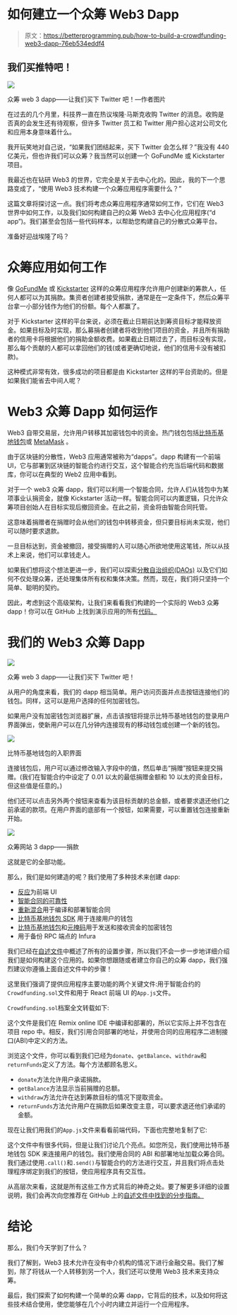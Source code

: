 # 如何建立一个众筹 Web3 Dapp

> 原文：<https://betterprogramming.pub/how-to-build-a-crowdfunding-web3-dapp-76eb534eddf4>

## 我们买推特吧！

![](img/b0071d425eb0e75f1d74cbe9cb429ca7.png)

众筹 web 3 dapp——让我们买下 Twitter 吧！—作者图片

在过去的几个月里，科技界一直在热议埃隆·马斯克收购 Twitter 的消息。收购是否真的会发生还有待观察，但许多 Twitter 员工和 Twitter 用户担心这对公司文化和应用本身意味着什么。

我开玩笑地对自己说，“如果我们团结起来，买下 Twitter 会怎么样？”我没有 440 亿美元，但也许我们可以众筹？我当然可以创建一个 GoFundMe 或 Kickstarter 项目。

我最近也在钻研 Web3 的世界，它完全是关于去中心化的。因此，我的下一个思路变成了，“使用 Web3 技术构建一个众筹应用程序需要什么？”

这篇文章将探讨这一点。我们将考虑众筹应用程序通常如何工作，它们在 Web3 世界中如何工作，以及我们如何构建自己的众筹 Web3 去中心化应用程序(“d app”)。我们甚至会包括一些代码样本，以帮助您构建自己的分散式众筹平台。

准备好迎战埃隆了吗？

# 众筹应用如何工作

像 [GoFundMe](https://www.gofundme.com/) 或 [Kickstarter](https://www.kickstarter.com/) 这样的众筹应用程序允许用户创建新的筹款人，任何人都可以为其捐款。集资者创建者接受捐款，通常是在一定条件下，然后众筹平台拿一小部分钱作为他们的份额。每个人都赢了。

对于 Kickstarter 这样的平台来说，必须在截止日期前达到筹资目标才能释放资金。如果目标及时实现，那么募捐者创建者将收到他们项目的资金，并且所有捐助者的信用卡将根据他们的捐助金额收费。如果截止日期过去了，而目标没有实现，那么每个贡献的人都可以拿回他们的钱(或者更确切地说，他们的信用卡没有被扣款)。

这种模式非常有效，很多成功的项目都是由 Kickstarter 这样的平台资助的。但是如果我们能省去中间人呢？

# Web3 众筹 Dapp 如何运作

Web3 自带交易层，允许用户转移其加密钱包中的资金。热门钱包包括[比特币基地钱包](https://www.coinbase.com/wallet)或 [MetaMask](https://metamask.io/) 。

由于区块链的分散性，Web3 应用通常被称为“dapps”。dapp 构建有一个前端 UI，它与部署到区块链的智能合约进行交互，这个智能合约充当后端代码和数据库，你可以在典型的 Web2 应用中看到。

对于一个 web3 众筹 dapp，我们可以利用一个智能合同，允许人们从钱包中为某项事业认捐资金，就像 Kickstarter 活动一样。智能合同可以内置逻辑，只允许众筹项目创始人在目标实现后撤回资金。在此之前，资金将由智能合同托管。

这意味着捐赠者在捐赠时会从他们的钱包中转移资金，但只要目标尚未实现，他们可以随时要求退款。

一旦目标达到，资金被撤回，接受捐赠的人可以随心所欲地使用这笔钱，所以从技术上来说，他们可以拿钱走人。

如果我们想将这个想法更进一步，我们可以探索[分散自治组织(DAOs)](https://ethereum.org/en/dao/) 以及它们如何不仅处理众筹，还处理集体所有权和集体决策。然而，现在，我们将只坚持一个简单、聪明的契约。

因此，考虑到这个高级架构，让我们来看看我们构建的一个实际的 Web3 众筹 dapp！你可以在 GitHub 上找到演示应用的所有[代码。](https://github.com/thawkin3/coinbase-crowdfunding-app)

# 我们的 Web3 众筹 Dapp

![](img/738712b47c7edc12803643bc96a4b8b6.png)

众筹 web 3 dapp——让我们买下 Twitter 吧！

从用户的角度来看，我们的 dapp 相当简单。用户访问页面并点击按钮连接他们的钱包。同样，这可以是用户选择的任何加密钱包。

如果用户没有加密钱包浏览器扩展，点击该按钮将提示比特币基地钱包的登录用户界面弹出，使新用户可以在几分钟内连接现有的移动钱包或创建一个新的钱包。

![](img/a91a5d22f3535026422f5474182e7112.png)

比特币基地钱包的入职界面

连接钱包后，用户可以通过修改输入字段中的值，然后单击“捐赠”按钮来提交捐赠。(我们在智能合约中设定了 0.01 以太的最低捐赠金额和 10 以太的资金目标，但这些值是任意的。)

他们还可以点击另外两个按钮来查看为该目标贡献的总金额，或者要求退还他们之前承诺的款项。在用户界面的底部有一个按钮，如果需要，可以重置钱包连接重新开始。

![](img/bfdd5bc2d8082e9642cfa8cb6cd6d0c0.png)

众筹网站 3 dapp——捐款

这就是它的全部功能。

那么，我们是如何建造的呢？我们使用了多种技术来创建 dapp:

*   [反应](https://reactjs.org/)为前端 UI
*   [智能合同的可靠性](https://soliditylang.org/)
*   [重新混合](https://remix-project.org/)用于编译和部署智能合同
*   [比特币基地钱包 SDK](https://docs.cloud.coinbase.com/wallet-sdk/docs) 用于连接用户的钱包
*   [比特币基地钱包](https://www.coinbase.com/wallet)和[元掩码](https://metamask.io/)用于发送和接收资金的加密钱包
*   用于备份 RPC 端点的 Infura

我们已经在[自述文件](https://github.com/thawkin3/coinbase-crowdfunding-app#readme)中概述了所有的设置步骤，所以我们不会一步一步地详细介绍我们是如何构建这个应用的。如果你想跟随或者建立你自己的众筹 dapp，我们强烈建议你遵循上面自述文件中的步骤！

这里我们强调了提供应用程序主要功能的两个关键文件:用于智能合约的`Crowdfunding.sol`文件和用于 React 前端 UI 的`App.js`文件。

`Crowdfunding.sol`档案全文转载如下:

这个文件是我们在 Remix online IDE 中编译和部署的，所以它实际上并不包含在项目 repo 中。相反，我们引用合同部署的地址，并使用合同的应用程序二进制接口(ABI)中定义的方法。

浏览这个文件，你可以看到我们已经为`donate`、`getBalance`、`withdraw`和`returnFunds`定义了方法。每个方法都顾名思义。

*   `donate`方法允许用户承诺捐款。
*   `getBalance`方法显示当前捐赠的总额。
*   `withdraw`方法允许在达到筹款目标的情况下提取资金。
*   `returnFunds`方法允许用户在捐款后如果改变主意，可以要求退还他们承诺的金额。

现在让我们用我们的`App.js`文件来看看前端代码，下面也完整地复制了它:

这个文件中有很多代码，但是让我们讨论几个亮点。如您所见，我们使用比特币基地钱包 SDK 来连接用户的钱包。我们使用合同的 ABI 和部署地址加载众筹合同。我们通过使用`.call()`和`.send()`与智能合约的方法进行交互，并且我们将点击处理程序绑定到我们的按钮，使应用程序具有交互性。

从高层次来看，这就是所有这些工作方式背后的神奇之处。要了解更多详细的设置说明，我们会再次向您推荐在 GitHub 上的[自述文件中找到的分步指南。](https://github.com/thawkin3/coinbase-crowdfunding-app#readme)

# 结论

那么，我们今天学到了什么？

我们了解到，Web3 技术允许在没有中介机构的情况下进行金融交易。我们了解到，除了将钱从一个人转移到另一个人，我们还可以使用 Web3 技术来支持众筹。

最后，我们探索了如何构建一个简单的众筹 dapp，它背后的技术，以及如何将这些技术结合使用，使您能够在几个小时内建立并运行一个应用程序。